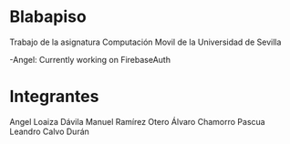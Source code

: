 # Blabapiso
Trabajo de la asignatura Computación Movil de la Universidad de Sevilla


-Angel: Currently working on FirebaseAuth

# Integrantes
Angel Loaiza Dávila
Manuel Ramírez Otero
Álvaro Chamorro Pascua
Leandro Calvo Durán

